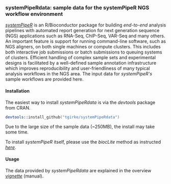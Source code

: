 ### systemPipeRdata: sample data for the systemPipeR NGS workflow environment

[_systemPipeR_](http://www.bioconductor.org/packages/devel/bioc/html/systemPipeR.html)
is an R/Bioconductor package for building *end-to-end* analysis pipelines with
automated report generation for next generation sequence (NGS) applications
such as RNA-Seq, ChIP-Seq, VAR-Seq and many others. An important feature is
support for running command-line software, such as NGS aligners, on both single
machines or compute clusters. This includes both interactive job submissions or
batch submissions to queuing systems of clusters.  Efficient handling of
complex sample sets and experimental designs is facilitated by a well-defined
sample annotation infrastructure which improves reproducibility and
user-friendliness of many typical analysis workflows in the NGS area. The
input data for _systemPipeR's_ sample workflows are provided here.

#### Installation 
The easiest way to install _systemPipeRdata_ is via the _devtools_ package from
CRAN.
```s
devtools::install_github("tgirke/systemPipeRdata")
```
Due to the large size of the sample data (~250MB), the install may take some time.

To install _systemPipeR_ itself, please use the _biocLite_ method as instructed 
[_here_](http://www.bioconductor.org/packages/devel/bioc/html/systemPipeR.html).

#### Usage
The data provided by _systemPipeRdata_ are explained in the overview
[_vignette_](http://www.bioconductor.org/packages/devel/bioc/html/systemPipeR.html) (manual).
